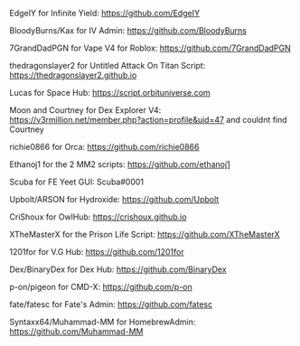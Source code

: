 EdgeIY for Infinite Yield: https://github.com/EdgeIY

BloodyBurns/Kax for IV Admin: https://github.com/BloodyBurns

7GrandDadPGN for Vape V4 for Roblox: https://github.com/7GrandDadPGN

thedragonslayer2 for Untitled Attack On Titan Script: https://thedragonslayer2.github.io

Lucas for Space Hub: https://script.orbituniverse.com

Moon and Courtney for Dex Explorer V4: https://v3rmillion.net/member.php?action=profile&uid=47 and couldnt find Courtney

richie0866 for Orca: https://github.com/richie0866

Ethanoj1 for the 2 MM2 scripts: https://github.com/ethanoj1

Scuba for FE Yeet GUI: Scuba#0001

Upbolt/ARSON for Hydroxide: https://github.com/Upbolt

CriShoux for OwlHub: https://crishoux.github.io

XTheMasterX for the Prison Life Script: https://github.com/XTheMasterX

1201for for V.G Hub: https://github.com/1201for

Dex/BinaryDex for Dex Hub: https://github.com/BinaryDex

p-on/pigeon for CMD-X: https://github.com/p-on

fate/fatesc for Fate's Admin: https://github.com/fatesc

Syntaxx64/Muhammad-MM for HomebrewAdmin: https://github.com/Muhammad-MM

